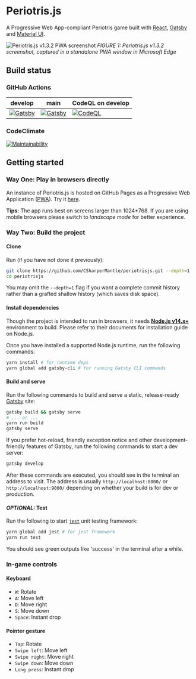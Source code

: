 # Periotris.js

A Progressive Web App-compliant Periotris game built with [React](https://reactjs.org/), [Gatsby](https://www.gatsbyjs.com/) and [Material UI](https://material-ui.com/).

![Periotris.js v1.3.2 PWA screenshot](https://user-images.githubusercontent.com/32665105/129712653-04dbe225-dd75-4143-ad22-7b0385b6b866.png)
*FIGURE 1: Periotris.js v1.3.2 screenshot, captured in a standalone PWA window in Microsoft Edge*

## Build status

### GitHub Actions

| develop                                                                                                                                                                                      | main                                                                                                                                                                                      | CodeQL on develop                                                                                                                                                                            |
| -------------------------------------------------------------------------------------------------------------------------------------------------------------------------------------------- | ----------------------------------------------------------------------------------------------------------------------------------------------------------------------------------------- | -------------------------------------------------------------------------------------------------------------------------------------------------------------------------------------------- |
| [![Gatsby](https://github.com/CSharperMantle/periotrisjs/actions/workflows/gatsby.yml/badge.svg?branch=develop)](https://github.com/CSharperMantle/periotrisjs/actions/workflows/gatsby.yml) | [![Gatsby](https://github.com/CSharperMantle/periotrisjs/actions/workflows/gatsby.yml/badge.svg?branch=main)](https://github.com/CSharperMantle/periotrisjs/actions/workflows/gatsby.yml) | [![CodeQL](https://github.com/CSharperMantle/periotrisjs/actions/workflows/codeql.yml/badge.svg?branch=develop)](https://github.com/CSharperMantle/periotrisjs/actions/workflows/codeql.yml) |

### CodeClimate

[![Maintainability](https://api.codeclimate.com/v1/badges/ae11798505dd181ae9a5/maintainability)](https://codeclimate.com/github/CSharperMantle/periotrisjs/maintainability)

## Getting started

### Way One: Play in browsers directly

An instance of Periotris.js is hosted on GitHub Pages as a Progressive Web Application ([PWA](https://developer.mozilla.org/en-US/docs/Web/Progressive_web_apps)). Try it [here](https://csharpermantle.github.io/periotrisjs).

**Tips:** The app runs best on screens larger than 1024*768. If you are using mobile browsers please switch to *landscape mode* for better experience.


### Way Two: Build the project

#### Clone

Run (if you have not done it previously):

```sh
git clone https://github.com/CSharperMantle/periotrisjs.git --depth=1
cd periotrisjs
```

You may omit the `--depth=1` flag if you want a complete commit history rather than a grafted shallow history (which saves disk space).

#### Install dependencies

Though the project is intended to run in browsers, it needs [**Node.js v14.x+**](https://nodejs.org/) environment to build. Please refer to their documents for installation guide on Node.js.

Once you have installed a supported Node.js runtime, run the following commands:

```sh
yarn install # for runtime deps
yarn global add gatsby-cli # for running Gatsby CLI commands
```

#### Build and serve

Run the following commands to build and serve a static, release-ready [Gatsby](https://gatsbyjs.com/) site:

```sh
gatsby build && gatsby serve
# ... or ...
yarn run build
gatsby serve
```

If you prefer hot-reload, friendly exception notice and other development-friendly features of Gatsby, run the following commands to start a dev server:

```sh
gatsby develop
```

After these commands are executed, you should see in the terminal an address to visit.
The address is usually `http://localhost:8000/` or `http://localhost:9000/` depending on whether your build is for dev or production.

#### _OPTIONAL:_ Test

Run the following to start [`jest`](https://jestjs.io/) unit testing framework:

```sh
yarn global add jest # for jest framework
yarn run test
```

You should see green outputs like 'success' in the terminal after a while.

### In-game controls

#### Keyboard

- `W`: Rotate
- `A`: Move left
- `D`: Move right
- `S`: Move down
- `Space`: Instant drop

#### Pointer gesture

- `Tap`: Rotate
- `Swipe left`: Move left
- `Swipe right`: Move right
- `Swipe down`: Move down
- `Long press`: Instant drop
